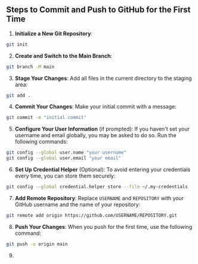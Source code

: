 ## Steps to Commit and Push to GitHub for the First Time
1. **Initialize a New Git Repository**:
```bash
git init
```
2. **Create and Switch to the Main Branch**:
```bash
git branch -M main
```
3. **Stage Your Changes**:  Add all files in the current directory to the staging area:
```bash
git add .
```
4. **Commit Your Changes**: Make your initial commit with a message:
```bash
git commit -m "initial commit"
```
5. **Configure Your User Information** (if prompted):  If you haven't set your username and email globally, you may be asked to do so. Run the following commands:
```bash
git config --global user.name "your username" 
git config --global user.email "your email"
```
6. **Set Up Credential Helper** (Optional):  To avoid entering your credentials every time, you can store them securely:
```bash
git config --global credential.helper store --file ~/.my-credentials
```
7. **Add Remote Repository**:  Replace `USERNAME` and `REPOSITORY` with your GitHub username and the name of your repository:
```bash
git remote add origin https://github.com/USERNAME/REPOSITORY.git
```
8. **Push Your Changes**:  When you push for the first time, use the following command:
```bash
git push -u origin main
```
9. 
